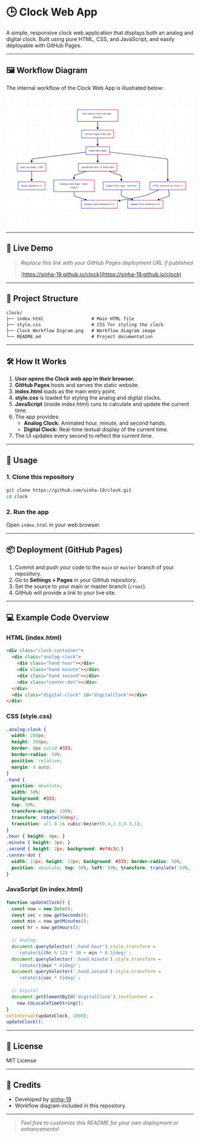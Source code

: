 # 🕒 Clock Web App

A simple, responsive clock web application that displays both an analog and digital clock. Built using pure HTML, CSS, and JavaScript, and easily deployable with GitHub Pages.

---

## 🖼️ Workflow Diagram

The internal workflow of the Clock Web App is illustrated below:

![Clock Workflow Diagram](Clock%20Workflow%20Digram.png)

---

## 🚀 Live Demo

> _Replace this link with your GitHub Pages deployment URL if published_
>
> [https://sinha-19.github.io/clock](https://sinha-19.github.io/clock)

---

## 📂 Project Structure

```
clock/
├── index.html                  # Main HTML file
├── style.css                   # CSS for styling the clock
├── Clock Workflow Digram.png   # Workflow diagram image
└── README.md                   # Project documentation
```

---

## 🛠️ How It Works

1. **User opens the Clock web app in their browser.**
2. **GitHub Pages** hosts and serves the static website.
3. **index.html** loads as the main entry point.
4. **style.css** is loaded for styling the analog and digital clocks.
5. **JavaScript** (inside index.html) runs to calculate and update the current time.
6. The app provides:
   - **Analog Clock:** Animated hour, minute, and second hands.
   - **Digital Clock:** Real-time textual display of the current time.
7. The UI updates every second to reflect the current time.

---

## 📝 Usage

### 1. Clone this repository

```sh
git clone https://github.com/sinha-19/clock.git
cd clock
```

### 2. Run the app

Open `index.html` in your web browser.

---

## 📦 Deployment (GitHub Pages)

1. Commit and push your code to the `main` or `master` branch of your repository.
2. Go to **Settings > Pages** in your GitHub repository.
3. Set the source to your main or master branch (`/root`).
4. GitHub will provide a link to your live site.

---

## 💻 Example Code Overview

### HTML (index.html)

```html
<div class="clock-container">
  <div class="analog-clock">
    <div class="hand hour"></div>
    <div class="hand minute"></div>
    <div class="hand second"></div>
    <div class="center-dot"></div>
  </div>
  <div class="digital-clock" id="digitalClock"></div>
</div>
```

### CSS (style.css)

```css
.analog-clock {
  width: 200px;
  height: 200px;
  border: 8px solid #333;
  border-radius: 50%;
  position: relative;
  margin: 0 auto;
}
.hand {
  position: absolute;
  width: 50%;
  background: #333;
  top: 50%;
  transform-origin: 100%;
  transform: rotate(90deg);
  transition: all 0.1s cubic-bezier(0.4,2.3,0.3,1);
}
.hour { height: 4px; }
.minute { height: 3px; }
.second { height: 2px; background: #e74c3c;}
.center-dot {
  width: 12px; height: 12px; background: #333; border-radius: 50%;
  position: absolute; top: 50%; left: 50%; transform: translate(-50%, -50%);
}
```

### JavaScript (in index.html)

```js
function updateClock() {
  const now = new Date();
  const sec = now.getSeconds();
  const min = now.getMinutes();
  const hr = now.getHours();

  // Analog
  document.querySelector('.hand.hour').style.transform =
    `rotate(${(hr % 12) * 30 + min * 0.5}deg)`;
  document.querySelector('.hand.minute').style.transform =
    `rotate(${min * 6}deg)`;
  document.querySelector('.hand.second').style.transform =
    `rotate(${sec * 6}deg)`;

  // Digital
  document.getElementById('digitalClock').textContent =
    now.toLocaleTimeString();
}
setInterval(updateClock, 1000);
updateClock();
```

---

## 📜 License

MIT License

---

## 🙏 Credits

- Developed by [sinha-19](https://github.com/sinha-19)
- Workflow diagram included in this repository.

---

> _Feel free to customize this README for your own deployment or enhancements!_
